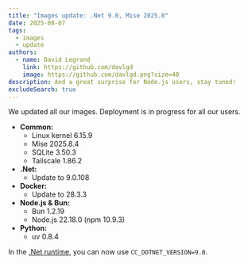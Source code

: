 ```yaml
---
title: "Images update: .Net 9.0, Mise 2025.8"
date: 2025-08-07
tags:
  - images
  - update
authors:
  - name: David Legrand
    link: https://github.com/davlgd
    image: https://github.com/davlgd.png?size=40
description: And a great surprise for Node.js users, stay tuned!
excludeSearch: true
---
```


We updated all our images. Deployment is in progress for all our users.

* **Common:**
  * Linux kernel 6.15.9
  * Mise 2025.8.4
  * SQLite 3.50.3
  * Tailscale 1.86.2
* **.Net:**
  * Update to 9.0.108
* **Docker:**
  * Update to 28.3.3
* **Node.js & Bun:**
  * Bun 1.2.19
  * Node.js 22.18.0 (npm 10.9.3)
* **Python:**
  * uv 0.8.4

In the [.Net runtime](/developers/doc/applications/dotnet), you can now use `CC_DOTNET_VERSION=9.0`.

